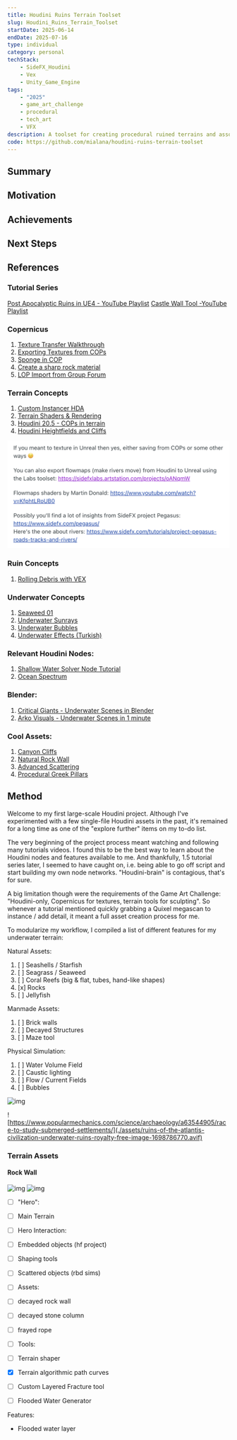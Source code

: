 ```yaml
---
title: Houdini Ruins Terrain Toolset
slug: Houdini_Ruins_Terrain_Toolset
startDate: 2025-06-14
endDate: 2025-07-16
type: individual
category: personal
techStack:
    - SideFX_Houdini
    - Vex
    - Unity_Game_Engine
tags:
    - "2025"
    - game_art_challenge
    - procedural
    - tech_art
    - VFX
description: A toolset for creating procedural ruined terrains and associated assets in Houdini.
code: https://github.com/mialana/houdini-ruins-terrain-toolset
---
```


## Summary

## Motivation

## Achievements

## Next Steps

## References

### Tutorial Series

[Post Apocalyptic Ruins in UE4 - YouTube Playlist](https://www.youtube.com/playlist?list=PLXNFA1EysfYkqx3R-WyQHYEYR3c1odJPX)
[Castle Wall Tool -YouTube Playlist](https://www.youtube.com/playlist?list=PLNbgmFvU__fiPhyUWHHzZ2Nv5ieM_bOdB)

### Copernicus

1. [Texture Transfer Walkthrough](https://www.youtube.com/watch?v=5N846UXGbrA)
2. [Exporting Textures from COPs](https://www.youtube.com/watch?v=iGkl5VV3m8M)
3. [Sponge in COP](https://www.youtube.com/watch?v=LzNcoG1e9oc)
4. [Create a sharp rock material](https://www.sidefx.com/tutorials/houdini-205-copernicus-creating-a-sharp-rock-material/)
5. [LOP Import from Group Forum](https://www.sidefx.com/forum/topic/71692/)

### Terrain Concepts

1. [Custom Instancer HDA](https://youtu.be/Qj54ifydULo?si=da8bCOvnipuHcsuf&t=900)
2. [Terrain Shaders & Rendering](https://www.youtube.com/watch?v=Kg7WOZqzAME)
3. [Houdini 20.5 - COPs in terrain](https://www.youtube.com/watch?v=9xZFu2XJTBA)
4. [Houdini Heightfields and Cliffs](https://www.youtube.com/watch?v=fF01Lyg_G48)

![img](./assets/Screenshot%202025-06-26%20at%203.21.15%20PM.png)

### Ruin Concepts

1. [Rolling Debris with VEX](https://vimeo.com/277642002)

### Underwater Concepts

1. [Seaweed 01](https://www.youtube.com/watch?v=T2Xmff4WqPc)
2. [Underwater Sunrays](https://www.youtube.com/watch?v=FXzQA9r4r98)
3. [Underwater Bubbles](https://www.youtube.com/watch?v=aom7ZYMAxV4)
4. [Underwater Effects (Turkish)](https://www.youtube.com/watch?v=KIJg0R0gOe0&)

### Relevant Houdini Nodes:

1. [Shallow Water Solver Node Tutorial](https://www.youtube.com/watch?v=-bcxSBuA7vk)
2. [Ocean Spectrum](https://www.youtube.com/watch?v=R-QzOTRUPng)

### Blender:

1. [Critical Giants - Underwater Scenes in Blender](https://www.youtube.com/watch?v=I2B-x3J0W4I)
2. [Arko Visuals - Underwater Scenes in 1 minute](https://www.youtube.com/watch?v=xvgOTeJXKII)

### Cool Assets:

1. [Canyon Cliffs](https://www.youtube.com/watch?v=AGJ4pRFfbBo)
2. [Natural Rock Wall](https://www.youtube.com/watch?v=q-9cVBVMv2E)
3. [Advanced Scattering](https://www.youtube.com/watch?v=N7CDHwgWKVo)
4. [Procedural Greek Pillars](https://www.youtube.com/watch?v=XAIzUKZoe5Q)

## Method

Welcome to my first large-scale Houdini project. Although I've experimented with a few single-file Houdini assets in the past, it's remained for a long time as one of the "explore further" items on my to-do list.

The very beginning of the project process meant watching and following many tutorials videos. I found this to be the best way to learn about the Houdini nodes and features available to me. And thankfully, 1.5 tutorial series later, I seemed to have caught on, i.e. being able to go off script and start building my own node networks. "Houdini-brain" is contagious, that's for sure.

A big limitation though were the requirements of the Game Art Challenge: "Houdini-only, Copernicus for textures, terrain tools for sculpting". So whenever a tutorial mentioned quickly grabbing a Quixel megascan to instance / add detail, it meant a full asset creation process for me.

To modularize my workflow, I compiled a list of different features for my underwater terrain:

Natural Assets:

1. [ ] Seashells / Starfish
2. [ ] Seagrass / Seaweed
3. [ ] Coral Reefs (big & flat, tubes, hand-like shapes)
4. [x] Rocks
5. [ ] Jellyfish

Manmade Assets:

1. [ ] Brick walls
2. [ ] Decayed Structures
3. [ ] Maze tool

Physical Simulation:

1. [ ] Water Volume Field
2. [ ] Caustic lighting
3. [ ] Flow / Current Fields
4. [ ] Bubbles

![img](./assets/underwater-statues-head-of-caesarion-alexandria-egypt-atlantis-1024x768.avif)

![https://www.popularmechanics.com/science/archaeology/a63544905/race-to-study-submerged-settlements/](./assets/ruins-of-the-atlantis-civilization-underwater-ruins-royalty-free-image-1698786770.avif)

### Terrain Assets

#### Rock Wall

![img](./assets/Screenshot%202025-07-03%20at%206.29.01%20PM.png)
![img](./assets/Screenshot%202025-07-03%20at%207.40.29%20PM.png)

- [ ] "Hero":
- [ ] Main Terrain

- [ ] Hero Interaction:
- [ ] Embedded objects (hf project)
- [ ] Shaping tools
- [ ] Scattered objects (rbd sims)

- [ ] Assets:
- [ ] decayed rock wall
- [ ] decayed stone column
- [ ] frayed rope

- [ ] Tools:
- [ ] Terrain shaper
- [x] Terrain algorithmic path curves
- [ ] Custom Layered Fracture tool
- [ ] Flooded Water Generator

Features:

- Flooded water layer
